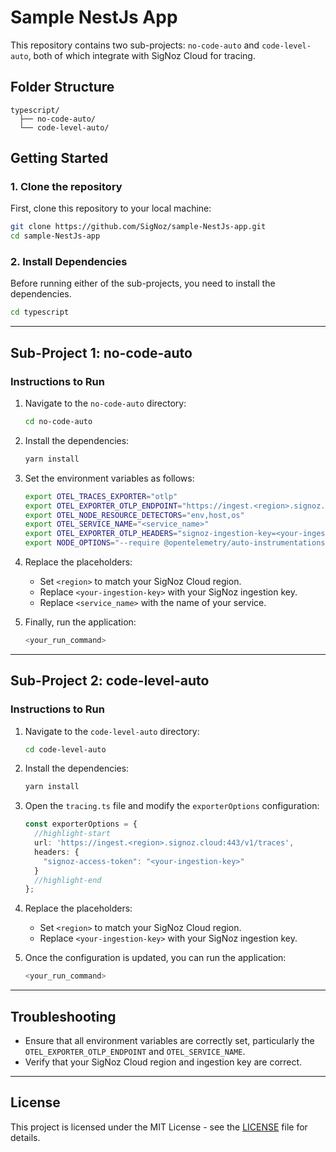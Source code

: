 # Sample NestJs App

This repository contains two sub-projects: `no-code-auto` and `code-level-auto`, both of which integrate with SigNoz Cloud for tracing.

## Folder Structure

```
typescript/
  ├── no-code-auto/
  └── code-level-auto/
```

## Getting Started

### 1. Clone the repository
First, clone this repository to your local machine:

```bash
git clone https://github.com/SigNoz/sample-NestJs-app.git
cd sample-NestJs-app
```

### 2. Install Dependencies

Before running either of the sub-projects, you need to install the dependencies.

```bash
cd typescript
```

---

## Sub-Project 1: no-code-auto

### Instructions to Run

1. Navigate to the `no-code-auto` directory:

    ```bash
    cd no-code-auto
    ```

2. Install the dependencies:

    ```bash
    yarn install
    ```

3. Set the environment variables as follows:

    ```bash
    export OTEL_TRACES_EXPORTER="otlp"
    export OTEL_EXPORTER_OTLP_ENDPOINT="https://ingest.<region>.signoz.cloud:443"
    export OTEL_NODE_RESOURCE_DETECTORS="env,host,os"
    export OTEL_SERVICE_NAME="<service_name>"
    export OTEL_EXPORTER_OTLP_HEADERS="signoz-ingestion-key=<your-ingestion-key>"
    export NODE_OPTIONS="--require @opentelemetry/auto-instrumentations-node/register"
    ```

4. Replace the placeholders:
    - Set `<region>` to match your SigNoz Cloud region.
    - Replace `<your-ingestion-key>` with your SigNoz ingestion key.
    - Replace `<service_name>` with the name of your service.

5. Finally, run the application:

    ```bash
    <your_run_command>
    ```

---

## Sub-Project 2: code-level-auto

### Instructions to Run

1. Navigate to the `code-level-auto` directory:

    ```bash
    cd code-level-auto
    ```

2. Install the dependencies:

    ```bash
    yarn install
    ```

3. Open the `tracing.ts` file and modify the `exporterOptions` configuration:

    ```typescript
    const exporterOptions = {
      //highlight-start
      url: 'https://ingest.<region>.signoz.cloud:443/v1/traces',
      headers: {
        "signoz-access-token": "<your-ingestion-key>"
      }
      //highlight-end
    };
    ```

4. Replace the placeholders:
    - Set `<region>` to match your SigNoz Cloud region.
    - Replace `<your-ingestion-key>` with your SigNoz ingestion key.

5. Once the configuration is updated, you can run the application:

    ```bash
    <your_run_command>
    ```

---

## Troubleshooting

- Ensure that all environment variables are correctly set, particularly the `OTEL_EXPORTER_OTLP_ENDPOINT` and `OTEL_SERVICE_NAME`.
- Verify that your SigNoz Cloud region and ingestion key are correct.

---

## License

This project is licensed under the MIT License - see the [LICENSE](LICENSE) file for details.